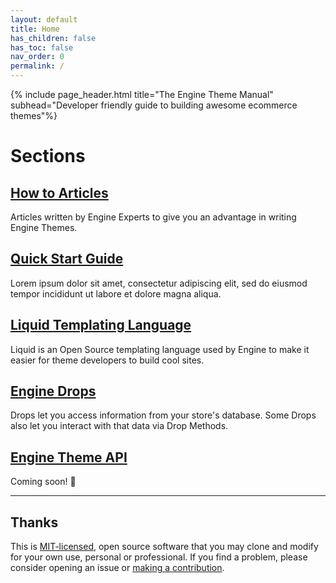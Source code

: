 ```yaml
---
layout: default
title: Home
has_children: false
has_toc: false
nav_order: 0
permalink: /
---
```


[license_url]: https://github.com/enginecommerce/flight_manual/blob/master/LICENSE
[code_of_conduct_link]: /flight_manual/engineering/guides/code-of-conduct.html

{% include page_header.html title="The Engine Theme Manual" subhead="Developer friendly guide to building awesome ecommerce themes"%}

# Sections

## [How to Articles](/blog)

Articles written by Engine Experts to give you an advantage in writing Engine Themes.

## [Quick Start Guide](/guides/quick-start)

Lorem ipsum dolor sit amet, consectetur adipiscing elit, sed do eiusmod tempor incididunt ut labore et dolore magna aliqua.

## [Liquid Templating Language](https://shopify.github.io/liquid/)

Liquid is an Open Source templating language used by Engine to make it easier for theme developers to build cool sites.

## [Engine Drops](/drops)

Drops let you access information from your store's database. Some Drops also let you interact with that data via Drop Methods.

## [Engine Theme API]()

Coming soon! 🤗

---

## Thanks

This is [MIT-licensed](license_url), open source software that you may clone and modify for your own use, personal or professional. If you find a problem, please consider opening an issue or [making a contribution][code_of_conduct_link].
